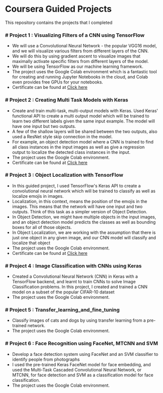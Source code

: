 # Coursera Guided Projects
This repository contains the projects that I completed 

### # Project 1 : Visualizing Filters of a CNN using TensorFlow

- We will use a Convolutional Neural Network - the popular VGG16 model, and we will visualize various filters from different layers of the CNN. 
- We will do this by using gradient ascent to visualize images that maximally activate specific filters from different layers of the model.
- We will be using TensorFlow as our machine learning framework.
- The project uses the Google Colab environment which is a fantastic tool for creating and running Jupyter Notebooks in the cloud, and Colab even provides free GPUs for your notebooks.
- Certificate can be found at [Click here](https://coursera.org/share/6663416b15c8b6664ddff8a746c6752d)

### # Project 2 : Creating Multi Task Models with Keras

 - Create and train multi-task, multi-output models with Keras. Used Keras' functional API to create a multi output model which will be trained to learn two different labels given the same input example. The model will have one input but two outputs. 
 - A few of the shallow layers will be shared between the two outputs, also used a ResNet style skip connection in the model.  
 - For example, an object detection model where a CNN is trained to find all class instances in the input images as well as give a regression output to localize the detected class instances in the input. 
 - The project uses the Google Colab environment. 
 - Certificate can be found at [Click here](https://coursera.org/share/b38efcce556b43799809c59c244e4c38)


### # Project 3 : Object Localization with TensorFlow

- In this guided project, I used TensorFlow's Keras API to create a convolutional neural network which will be trained to classify as well as localize emojis in images. 
- Localization, in this context, means the position of the emojis in the images. This means that the network will have one input and two outputs. Think of this task as a simpler version of Object Detection. 
- In Object Detection, we might have multiple objects in the input images, and an object detection model predicts the classes as well as bounding boxes for all of those objects. 
-  In Object Localization, we are working with the assumption that there is just one object in any given image, and our CNN model will classify and localize that object
- The project uses the Google Colab environment. 
- Certificate can be found at [Click here](https://coursera.org/share/e70d8bc6ee679d022db99c291e83dcd5)

### # Project 4 : Image Classification with CNNs using Keras

- Created a Convolutional Neural Network (CNN) in Keras with a TensorFlow backend, and  learnt to train CNNs to solve Image Classification problems. In this project, I created and trained a CNN model on a subset of the popular CIFAR-10 dataset
- The project uses the Google Colab environment. 

### # Project 5 : Transfer_learning_and_fine_tuning
- Classify images of cats and dogs by using transfer learning from a pre-trained network.
- The project uses the Google Colab environment. 

### # Project 6 : Face Recognition using FaceNet, MTCNN and SVM
- Develop a face detection system using FaceNet and an SVM classifier to identify people from photographs
- I used the pre-trained Keras FaceNet model for face embedding, and used the Multi-Task Cascaded Convolutional Neural Network, or MTCNN, for face detection and SVM as a classification model for face classification.
- The project uses the Google Colab environment. 


